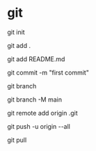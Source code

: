 # git

git init

git add .

git add README.md

git commit -m "first commit"

git branch

git branch -M main

git remote add origin <Azure DevOps Repo URL>.git

git push -u origin --all


git pull


